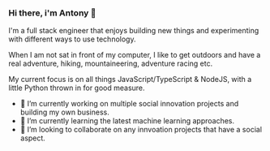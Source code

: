 ### Hi there, i'm Antony 👋

I'm a full stack engineer that enjoys building new things and experimenting with different ways to use technology.

When I am not sat in front of my computer, I like to get outdoors and have a real adventure, hiking, mountaineering, adventure racing etc.

My current focus is on all things JavaScript/TypeScript & NodeJS, with a little Python thrown in for good measure.

- 🔭 I’m currently working on multiple social innovation projects and building my own business.
- 🌱 I’m currently learning the latest machine learning approaches.
- 👯 I’m looking to collaborate on any innvoation projects that have a social aspect.

